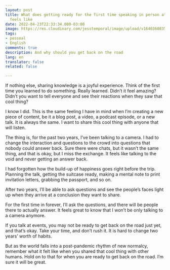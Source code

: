 ```yaml
---
layout: post
title: What does getting ready for the first time speaking in person at a tech conference
  feels like
date: 2022-04-23T22:33:34.000-03:00
image: https://res.cloudinary.com/jesstemporal/image/upload/v1640360835/covers/pessoal_unbpf7.png
tags:
- pessoal
- English
comments: true
description: And why should you get back on the road
lang: en
translator: false
related: false

---
```

If nothing else, sharing knowledge is a joyful experience. Think of the first time you learned to do something. Really learned. Didn’t it feel amazing? Didn’t you want to tell everyone and see their reactions when they saw that cool thing?

I know I did. This is the same feeling I have in mind when I’m creating a new piece of content, be it a blog post, a video, a podcast episode, or a new talk. It is always the same. I want to share this cool thing with anyone that will listen.

The thing is, for the past two years, I’ve been talking to a camera. I had to change the interaction and questions to the crowd into questions that nobody could answer back. Sure there were chats, but it wasn’t the same thing, and that is okay, but I miss the exchange. It feels like talking to the void and never getting an answer back.

I had forgotten how the build-up of happiness goes right before the trip. Planning the talk, getting the suitcase ready, making a mental note to print invitation letters, grabbing the passport, and so on.

After two years, I’ll be able to ask questions and see the people’s faces light up when they arrive at a conclusion they want to share.

For the first time in forever, I’ll ask the questions, and there will be people there to actually answer. It feels great to know that I won’t be only talking to a camera anymore.

If you talk at events, you may not be ready to get back on the road just yet, and that’s okay. Take your time, and don’t rush it. It is hard to change two years’ worth of habits.

But as the world falls into a post-pandemic rhythm of new normalcy, remember what it felt like when you shared that cool thing with other humans. Hold on to that for when you are ready to get back on the road. I’m sure it will be great.